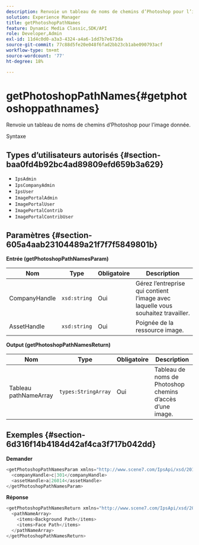 ```yaml
---
description: Renvoie un tableau de noms de chemins d’Photoshop pour l’image donnée.
solution: Experience Manager
title: getPhotoshopPathNames
feature: Dynamic Media Classic,SDK/API
role: Developer,Admin
exl-id: 11d4c0d0-a3a3-4324-a4a6-1dd7b7e673da
source-git-commit: 77c88d5fe20e048f6fad2bb23cb1abe090793acf
workflow-type: tm+mt
source-wordcount: '77'
ht-degree: 18%

---
```


# getPhotoshopPathNames{#getphotoshoppathnames}

Renvoie un tableau de noms de chemins d’Photoshop pour l’image donnée.

Syntaxe

## Types d’utilisateurs autorisés {#section-baa0fd4b92bc4ad89809efd659b3a629}

* `IpsAdmin`
* `IpsCompanyAdmin`
* `IpsUser`
* `ImagePortalAdmin`
* `ImagePortalUser`
* `ImagePortalContrib`
* `ImagePortalContribUser`

## Paramètres {#section-605a4aab23104489a21f7f7f5849801b}

**Entrée (getPhotoshopPathNamesParam)**

| Nom | Type | Obligatoire | Description |
|---|---|---|---|
| CompanyHandle | `xsd:string` | Oui | Gérez l’entreprise qui contient l’image avec laquelle vous souhaitez travailler. |
| AssetHandle | `xsd:string` | Oui | Poignée de la ressource image. |

**Output (getPhotoshopPathNamesReturn)**

| Nom | Type | Obligatoire | Description |
|---|---|---|---|
| Tableau pathNameArray | `types:StringArray` | Oui | Tableau de noms de Photoshop chemins d’accès d’une image. |

## Exemples {#section-6d316f14b4184d42af4ca3f717b042dd}

**Demander**

```java
<getPhotoshopPathNamesParam xmlns="http://www.scene7.com/IpsApi/xsd/2012-07-31">
  <companyHandle>c|301</companyHandle>
  <assetHandle>a|26014</assetHandle>
</getPhotoshopPathNamesParam>
```

**Réponse**

```java
<getPhotoshopPathNamesReturn xmlns="http://www.scene7.com/IpsApi/xsd/2012-07-31">
  <pathNameArray>
    <items>Background Path</items>
    <items>Face Path</items>
  </pathNameArray>
</getPhotoshopPathNamesReturn>
```
